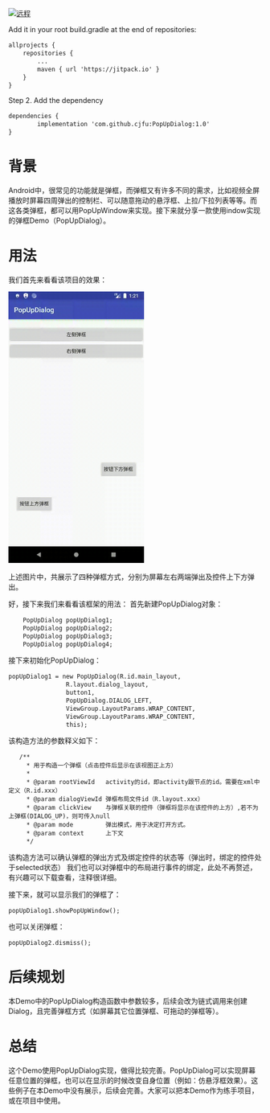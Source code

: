 [![远程](https://jitpack.io/v/cjfu/PopUpDialog.svg)](https://jitpack.io/#cjfu/PopUpDialog)

Add it in your root build.gradle at the end of repositories:

	allprojects {
		repositories {
			...
			maven { url 'https://jitpack.io' }
		}
	}
Step 2. Add the dependency

	dependencies {
	        implementation 'com.github.cjfu:PopUpDialog:1.0'
	}

# 背景
Android中，很常见的功能就是弹框，而弹框又有许多不同的需求，比如视频全屏播放时屏幕四周弹出的控制栏、可以随意拖动的悬浮框、上拉/下拉列表等等。而这各类弹框，都可以用PopUpWindow来实现。接下来就分享一款使用indow实现的弹框Demo（PopUpDialog）。

# 用法
我们首先来看看该项目的效果：  

<img src="https://github.com/cjfu/PopUpDialog/blob/master/popupdialog.gif" width="270" height="540">  

上述图片中，共展示了四种弹框方式，分别为屏幕左右两端弹出及控件上下方弹出。

好，接下来我们来看看该框架的用法：
首先新建PopUpDialog对象：

```
    PopUpDialog popUpDialog1;
    PopUpDialog popUpDialog2;
    PopUpDialog popUpDialog3;
    PopUpDialog popUpDialog4;
```
接下来初始化PopUpDialog：

```
popUpDialog1 = new PopUpDialog(R.id.main_layout,
                R.layout.dialog_layout,
                button1,
                PopUpDialog.DIALOG_LEFT,
                ViewGroup.LayoutParams.WRAP_CONTENT,
                ViewGroup.LayoutParams.WRAP_CONTENT,
                this);
```
该构造方法的参数释义如下：

```
   /**
     * 用于构造一个弹框（点击控件后显示在该视图正上方）
     *
     * @param rootViewId   activity的id，即activity跟节点的id。需要在xml中定义（R.id.xxx）
     * @param dialogViewId 弹框布局文件id（R.layout.xxx）
     * @param clickView    与弹框关联的控件（弹框将显示在该控件的上方）,若不为上弹框(DIALOG_UP)，则可传入null
     * @param mode         弹出模式，用于决定打开方式。
     * @param context      上下文
     */
```
该构造方法可以确认弹框的弹出方式及绑定控件的状态等（弹出时，绑定的控件处于selected状态）
我们也可以对弹框中的布局进行事件的绑定，此处不再赘述，有兴趣可以下载查看，注释很详细。

接下来，就可以显示我们的弹框了：

```
popUpDialog1.showPopUpWindow();
```
也可以关闭弹框：

```
popUpDialog2.dismiss();
```
# 后续规划
本Demo中的PopUpDialog构造函数中参数较多，后续会改为链式调用来创建Dialog，且完善弹框方式（如屏幕其它位置弹框、可拖动的弹框等）。
# 总结
这个Demo使用PopUpDialog实现，做得比较完善。PopUpDialog可以实现屏幕任意位置的弹框，也可以在显示的时候改变自身位置（例如：仿悬浮框效果）。这些例子在本Demo中没有展示，后续会完善。大家可以把本Demo作为练手项目，或在项目中使用。
